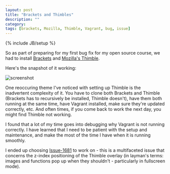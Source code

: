 ```yaml
---
layout: post
title: "Brackets and Thimbles"
description: ""
category:
tags: [brackets, Mozilla, Thimble, Vagrant, bug, issue]
---
```

{% include JB/setup %}

So as part of preparing for my first bug fix for my open source course, we had to install [Brackets](https://github.com/mozilla/brackets) and [Mozilla's Thimble](https://github.com/mozilla/thimble.mozilla.org).

Here's the snapshot of it working: 

![screenshot](../../../../images/brackets.png)

One reoccuring theme I've noticed with setting up Thimble is the inadvertent complexity of it. You have to clone both Brackets and Thimble (Brackets has to recursively be installed, Thimble doesn't), have them both running at the same time, have Vagrant installed, make sure they're updated correctly, etc. And often times, if you come back to work the next day, you might find Thimble not working.

I found that a lot of my time goes into debugging why Vagrant is not running correctly. I have learned that I need to be patient with the setup and maintenance, and make the most of the time I have when it is running smoothly.

I ended up choosing [Issue-1681](https://github.com/mozilla/thimble.mozilla.org/issues/1681) to work on - this is a multifaceted issue that concerns the z-index positioning of the Thimble overlay (in layman's terms: images and functions pop up when they shouldn't - particularly in fullscreen mode).
